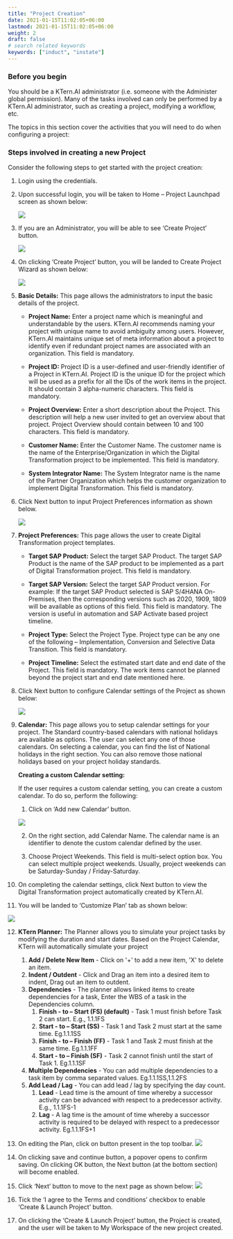```yaml
---
title: "Project Creation"
date: 2021-01-15T11:02:05+06:00
lastmod: 2021-01-15T11:02:05+06:00
weight: 2
draft: false
# search related keywords
keywords: ["induct", "instate"]
---
```



### Before you begin

You should be a KTern.AI administrator (i.e. someone with the Administer global permission). Many of the tasks involved can only be performed by a KTern.AI administrator, such as creating a project, modifying a workflow, etc. 

The topics in this section cover the activities that you will need to do when configuring a project:

### Steps involved in creating a new Project

Consider the following steps to get started with the project creation:

1.	Login using the credentials.

2.	Upon successful login, you will be taken to Home – Project Launchpad screen as shown below:

    ![](https://storage.googleapis.com/ktern-docs-files/create-new-project-1.png)

3. If you are an Administrator, you will be able to see ‘Create Project’ button. 

    ![](https://storage.googleapis.com/ktern-docs-files/create-new-project-2.png)

4.	On clicking ‘Create Project’ button, you will be landed to Create Project Wizard as shown below:

    ![](https://storage.googleapis.com/ktern-docs-files/create-new-project-3.png)

5.	**Basic Details:** This page allows the administrators to input the basic details of the project.

    - **Project Name:** Enter a project name which is meaningful and understandable by the users. KTern.AI recommends naming your project with unique name to avoid ambiguity among users. However, KTern.AI maintains unique set of meta information about a project to identify even if redundant project names are associated with an organization. This field is mandatory. 

    - **Project ID:** Project ID is a user-defined and user-friendly identifier of a Project in KTern.AI. Project ID is the unique ID for the project which will be used as a prefix for all the IDs of the work items in the project. It should contain 3 alpha-numeric characters. This field is mandatory. 

    - **Project Overview:** Enter a short description about the Project. This description will help a new user invited to get an overview about that project. Project Overview should contain between 10 and 100 characters. This field is mandatory.

    - **Customer Name:** Enter the Customer Name. The customer name is the name of the Enterprise/Organization in which the Digital Transformation project to be implemented. This field is mandatory. 

    - **System Integrator Name:** The System Integrator name is the name of the Partner Organization which helps the customer organization to implement Digital Transformation. This field is mandatory.

6.	Click Next button to input Project Preferences information as shown below.

    ![](https://storage.googleapis.com/ktern-docs-files/create-new-project-4.png)

7.	**Project Preferences:** This page allows the user to create Digital Transformation project templates. 

    - **Target SAP Product:** Select the target SAP Product. The target SAP Product is the name of the SAP product to be implemented as a part of Digital Transformation project. This field is mandatory. 

    - **Target SAP Version:** Select the target SAP Product version. For example: If the target SAP Product selected is SAP S/4HANA On-Premises, then the corresponding versions such as 2020, 1909, 1809 will be available as options of this field. This field is mandatory. The version is useful in automation and SAP Activate based project timeline. 

    - **Project Type:** Select the Project Type. Project type can be any one of the following – Implementation, Conversion and Selective Data Transition. This field is mandatory. 

    - **Project Timeline:** Select the estimated start date and end date of the Project. This field is mandatory. The work items cannot be planned beyond the project start and end date mentioned here. 

8.	Click Next button to configure Calendar settings of the Project as shown below:

    ![](https://storage.googleapis.com/ktern-docs-files/create-new-project-5.png)

9.	**Calendar:** This page allows you to setup calendar settings for your project. The Standard country-based calendars with national holidays are available as options. The user can select any one of those calendars. On selecting a calendar, you can find the list of National holidays in the right section. You can also remove those national holidays based on your project holiday standards.

    **Creating a custom Calendar setting:**
    
    If the user requires a custom calendar setting, you can create a custom calendar. To do so, perform the following: 
    1.	Click on ‘Add new Calendar’ button.
    
    ![](https://storage.googleapis.com/ktern-docs-files/create-new-project-6.png)
    
    2.	On the right section, add Calendar Name. The calendar name is an identifier to denote the custom calendar defined by the user.
    
    3.	Choose Project Weekends. This field is multi-select option box. You can select multiple project weekends. Usually, project weekends can be Saturday-Sunday / Friday-Saturday.
    
10.	On completing the calendar settings, click Next button to view the Digital Transformation project automatically created by KTern.AI.

11.	You will be landed to ‘Customize Plan’ tab as shown below:

![](https://storage.googleapis.com/ktern-docs-files/create-new-project-7.png)

12.	**KTern Planner:** The Planner allows you to simulate your project tasks by modifying the duration and start dates. Based on the Project Calendar, KTern will automatically simulate your project
    1.	**Add / Delete New Item** - Click on '+' to add a new item, 'X' to delete an item.
    2.	**Indent / Outdent** - Click and Drag an item into a desired item to indent, Drag out an item to outdent.
    3.	**Dependencies** - The planner allows linked items to create dependencies for a task, Enter the WBS of a task in the Dependencies column.
        1.	**Finish - to – Start (FS) (default)** - Task 1 must finish before Task 2 can start. E.g., 1.1.1FS
        2.	**Start - to – Start (SS)** - Task 1 and Task 2 must start at the same time. Eg.1.1.1SS
        3.	**Finish - to – Finish (FF)** - Task 1 and Task 2 must finish at the same time. Eg.1.1.1FF
        4.	**Start - to – Finish (SF)** - Task 2 cannot finish until the start of Task 1. Eg.1.1.1SF
    4.	**Multiple Dependencies** - You can add multiple dependencies to a task item by comma separated values. Eg.1.1.1SS,1.1.2FS
    5.	**Add Lead / Lag** - You can add lead / lag by specifying the day count.
        1.	**Lead** - Lead time is the amount of time whereby a successor activity can be advanced with respect to a predecessor activity. E.g., 1.1.1FS-1
        2.	**Lag** - A lag time is the amount of time whereby a successor activity is required to be delayed with respect to a predecessor activity. Eg.1.1.1FS+1
        
13.	On editing the Plan, click on button present in the top toolbar.
    ![](https://storage.googleapis.com/ktern-docs-files/create-new-project-8.png)
    
14.	On clicking save and continue button, a popover opens to confirm saving. On clicking OK button, the Next button (at the bottom section) will become enabled. 

15.	 Click ‘Next’ button to move to the next page as shown below:
    ![](https://storage.googleapis.com/ktern-docs-files/create-new-project-9.png)

16.	Tick the ‘I agree to the Terms and conditions’ checkbox to enable ‘Create & Launch Project’ button.

17.	On clicking the ‘Create & Launch Project’ button, the Project is created, and the user will be taken to My Workspace of the new project created. 


    



